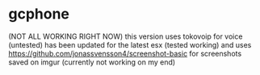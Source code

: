 # gcphone
(NOT ALL WORKING RIGHT NOW)
this version uses tokovoip for voice (untested)
has been updated for the latest esx (tested working)
and uses https://github.com/jonassvensson4/screenshot-basic for screenshots saved on imgur (currently not working on my end)
